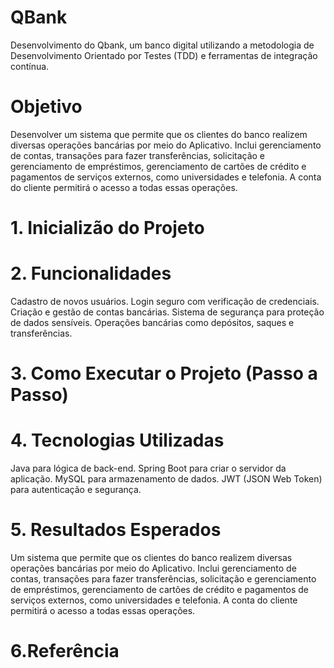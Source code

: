 # QBank
Desenvolvimento do Qbank, um banco digital utilizando a metodologia de Desenvolvimento Orientado por Testes (TDD) e  ferramentas de integração contínua. 

# Objetivo 
Desenvolver um sistema que permite que os clientes do banco realizem diversas operações bancárias por meio do Aplicativo. Inclui gerenciamento de contas, transações para fazer transferências, solicitação e gerenciamento de empréstimos, gerenciamento de cartões de crédito e pagamentos de serviços externos, como universidades e telefonia. A conta do cliente permitirá o acesso a todas essas operações.


# 1. Inicializão do Projeto



# 2. Funcionalidades

Cadastro de novos usuários.
Login seguro com verificação de credenciais.
Criação e gestão de contas bancárias.
Sistema de segurança para proteção de dados sensíveis.
Operações bancárias como depósitos, saques e transferências.


# 3. Como Executar o Projeto (Passo a Passo)

# 4. Tecnologias Utilizadas

Java para lógica de back-end.
Spring Boot para criar o servidor da aplicação.
MySQL para armazenamento de dados.
JWT (JSON Web Token) para autenticação e segurança.

# 5. Resultados Esperados
Um sistema que permite que os clientes do banco realizem diversas operações bancárias por meio do Aplicativo. Inclui gerenciamento de contas, transações para fazer transferências, solicitação e gerenciamento de empréstimos, gerenciamento de cartões de crédito e pagamentos de serviços externos, como universidades e telefonia. A conta do cliente permitirá o acesso a todas essas operações.

# 6.Referência 
